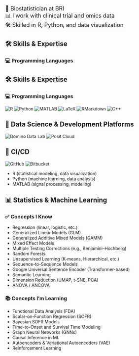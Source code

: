 <span style="font-size:1.3em;">🔬 Biostatistician at BRI</span>  
<span style="font-size:1.3em;">📊 I work with clinical trial and omics data</span>  
<span style="font-size:1.3em;">🛠️ Skilled in R, Python, and data visualization</span>



## 🛠 Skills & Expertise

### 💻 Programming Languages
## 🛠 Skills & Expertise

### 💻 Programming Languages
![R](https://img.shields.io/badge/R-276DC3?logo=r&logoColor=white)
![Python](https://img.shields.io/badge/Python-3776AB?logo=python&logoColor=white)
![MATLAB](https://img.shields.io/badge/MATLAB-0076A8?logo=mathworks&logoColor=white)
![LaTeX](https://img.shields.io/badge/LaTeX-008080?logo=latex&logoColor=white)
![RMarkdown](https://img.shields.io/badge/RMarkdown-2C8EBB?logo=r&logoColor=white)
![C++](https://img.shields.io/badge/C++-00599C?logo=cplusplus&logoColor=white)

## 🧰 Data Science & Development Platforms

![Domino Data Lab](https://img.shields.io/badge/Domino%20Data%20Lab-1E1E1E?logo=data:image/png;base64,iVBORw0KGgoAAAANSUhEUgAAAA8AAAAOCAYAAAAvx8bAAAAACXBIWXMAAAsTAAALEwEAmpwYAAAAqUlEQVR4nGNgQANGAxIwpL9V4j9RxilPBwzEPwPxf0BOdRB1EjDqAgYQgUg7gJhkJ3wfw7GJziI0Axh+MCfQFYtMHMIIqjDAH4ZgJ0zYgwnGMDvwGK3TDiqB4jlA0QbwJIGAUIPqA0g8BNxAYjTAE2F8A2RTACmzYMg0b3AqEKkwH6U8QwnjMBsYwDZQ8wSTmBlWuwqkE0EYAwBKVsRJr4Gy1UAAAAASUVORK5CYII=)
![Posit Cloud](https://img.shields.io/badge/Posit%20Cloud-75AADB?logo=rstudio&logoColor=white)



## 🚀 CI/CD

![GitHub](https://img.shields.io/badge/GitHub-181717?logo=github&logoColor=white)
![Bitbucket](https://img.shields.io/badge/Bitbucket-0052CC?logo=bitbucket&logoColor=white)


- R (statistical modeling, data visualization)
- Python (machine learning, data analysis)
- MATLAB (signal processing, modeling)


## 📊 Statistics & Machine Learning

### ✅ Concepts I Know
- Regression (linear, logistic, etc.)
- Generalized Linear Models (GLM)
- Generalized Additive Mixed Models (GAMM)
- Mixed Effect Models
- Multiple Testing Corrections (e.g., Benjamini–Hochberg)
- Random Forests
- Unsupervised Learning (K-means, Hierarchical, etc.)
- Sequence-to-Sequence Models
- Google Universal Sentence Encoder (Transformer-based)
- Semantic Learning
- Dimension Reduction (UMAP, t-SNE, PCA)
- ANOVA / ANCOVA

### 📚 Concepts I’m Learning
- Functional Data Analysis (FDA)
- Scalar-on-Function Regression (SOFR)
- Bayesian SOFR Models
- Time-to-Onset and Survival Time Modeling
- Graph Neural Networks (GNNs)
- Causal Inference in ML
- Autoencoders & Variational Autoencoders (VAE)
- Reinforcement Learning


<!--
**kovala25/kovala25** is a ✨ _special_ ✨ repository because its `README.md` (this file) appears on your GitHub profile.

Here are some ideas to get you started:

- 🔭 I’m currently working on ...
- 🌱 I’m currently learning ...
- 👯 I’m looking to collaborate on ...
- 🤔 I’m looking for help with ...
- 💬 Ask me about ...
- 📫 How to reach me: ...
- 😄 Pronouns: ...
- ⚡ Fun fact: ...
-->
